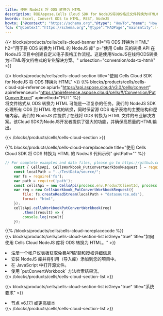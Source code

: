 ```yaml
---
title: 使用 NodeJS 将 ODS 转换为 HTML
description: 利用Aspose.Cells Cloud SDK for NodeJS将ODS格式文件转换为HTML格式文件。
kwords: Excel, Convert ODS to HTML, REST, NodeJS
howto: {"@context": "https://schema.org","@type": "HowTo","name": "How to convert ODS to HTML using the Cells Cloud NodeJS library.","description": "How to convert ODS to HTML using the Cells Cloud NodeJS library.","image": {"@type": "ImageObject"},"url": "/nodejs/conversion/ods-to-html/","step": [{ "@type": "HowToStep","name": "How to convert ODS to HTML using the Cells Cloud NodeJS library. step 1", "image": {"@type": "ImageObject",},"url": "/nodejs/conversion/ods-to-html/","text": "Register an account at <a href='https://dashboard.aspose.cloud/'>Dashboard</a> to get free API quota & authorization details",},{ "@type": "HowToStep","name": "How to convert ODS to HTML using the Cells Cloud NodeJS library. step 1", "image": {"@type": "ImageObject",},"url": "/nodejs/conversion/ods-to-html/","text": "Install NodeJS library and add the reference (import the library) to your project.",},{ "@type": "HowToStep","name": "How to convert ODS to HTML using the Cells Cloud NodeJS library. step 1", "image": {"@type": "ImageObject",},"url": "/nodejs/conversion/ods-to-html/","text": "Open the source file in JavaScript.",},{ "@type": "HowToStep","name": "How to convert ODS to HTML using the Cells Cloud NodeJS library. step 1", "image": {"@type": "ImageObject",},"url": "/nodejs/conversion/ods-to-html/","text": "Use the `putConvertWorkbook` method to retrieve the resulting stream.",}, ],"supply": {"@type": "HowToSupply","name": "document"},"tool": [{"@type": "HowToTool","name": "Visual Studio, Visual Studio Code, WebStorm"},{"@type": "HowToTool","name": "Aspose Cells"}],"totalTime": "PT6M"}
fqa: {"@context":"https://schema.org","@type":"FAQPage","mainEntity":[{"@type":"Question","name":"Why convert file formats in C# using REST API?","acceptedAnswer":{"@type":"Answer","text":"Documents are encoded in many ways, and some files may be incompatible with the software you use. To open and read such files, just convert them to appropriate file formats.<br/><ol><li>Install .NET SDK and add the reference (import the library) to your project.</li><li>Open the source file in C# using REST API.</li><li>Call the PutConvertWorkbookRequest() method, passing an output filename with required extension.</li><li>Get the result of conversion as a separate file.</li></ol>"}},{"@type":"Question","name":"What file formats can I convert with your C# library?","acceptedAnswer":{"@type":"Answer","text":"We support a variety of file formats for conversion using .NET library, including XLSX, Excel, xls , PDF, CSV, HTML, Markdown, XML, PNG, JPG, TIFF, Json, TXT and many more."}},{"@type":"Question","name":"What is the maximum allowed file size for conversion using this .NET library?","acceptedAnswer":{"@type":"Answer","text":"There are no file size limits for format conversions using .NET library."}}]}
---
```

{{< blocks/products/cells/cells-cloud-banner h1="将 ODS 转换为 HTML" h2="用于将 ODS 转换为 HTML 的 NodeJS 库" p="使用 Cells 云的转换 API 在 NodeJS 项目中创建自定义电子表格工作流程。这是使用NodeJS在线将ODS转换为HTML等文档格式的专业解决方案。" urlsection="conversion/ods-to-html/" >}}

{{< blocks/products/cells/cells-cloud-section title="使用 Cells Cloud SDK for NodeJS 将 ODS 转换为 HTML" >}}
{{% blocks/products/cells/cells-cloud-api-reference apiurl="https://api.aspose.cloud/v3.0/cells/convert" apireferenceurl="https://apireference.aspose.cloud/cells/#/Conversion/PutConvertExcel" apimethod="PUT" %}}
<br/>
将文件格式从 ODS 转换为 HTML 可能是一项复杂的任务。我们的 NodeJS SDK 处理所有 ODS 到 HTML 格式的转换，同时保留源 ODS 电子表格的主要结构和逻辑内容。我们的 NodeJS 库提供了在线将 ODS 转换为 HTML 文件的专业解决方案。该Cloud SDK为NodeJS开发者提供了强大的功能，并确保高质量的HTML输出。

{{< /blocks/products/cells/cells-cloud-section >}}

{{% blocks/products/cells/cells-cloud-noreplacecode title="使用 Cells Cloud SDK 将 ODS 转换为 HTML 的 NodeJS 代码示例" gistPath="" %}}
 
```js
// For complete examples and data files, please go to https://github.com/aspose-cells-cloud/aspose-cells-cloud-node/
    const { CellsApi, CellsWorkbook_PutConvertWorkbookRequest } = require("asposecellscloud");
    const localPath = "../TestData/source/";
    var fs = require('fs');
    var path = require('path');
    const cellsApi = new CellsApi(process.env.ProductClientId, process.env.ProductClientSecret);
    var req = new CellsWorkbook_PutConvertWorkbookRequest({
        file: fs.createReadStream(localPath + "datasource.ods"),
        format: "html",
    });
    cellsApi.cellsWorkbookPutConvertWorkbook(req)
        .then((result) => {
        console.log(result)
    });
```
 
{{% /blocks/products/cells/cells-cloud-noreplacecode %}}
<br/>
{{< blocks/products/cells/cells-cloud-section-list isGrey="true" title="如何使用 Cells Cloud NodeJS 库将 ODS 转换为 HTML。" >}}
<li>注册一个帐户<a href="https://dashboard.aspose.cloud/">仪表板</a>获取免费API配额和授权详细信息</li>
<li>安装 NodeJS 库并将引用（导入库）添加到您的项目中。</li>
<li>在 JavaScript 中打开源文件。</li>
<li>使用 `putConvertWorkbook` 方法检索结果流。</li>
{{< /blocks/products/cells/cells-cloud-section-list >}}

{{< blocks/products/cells/cells-cloud-section-list isGrey="true" title="系统要求" >}}
<li>节点 v6.17.1 或更高版本</li>
{{< /blocks/products/cells/cells-cloud-section-list >}}
